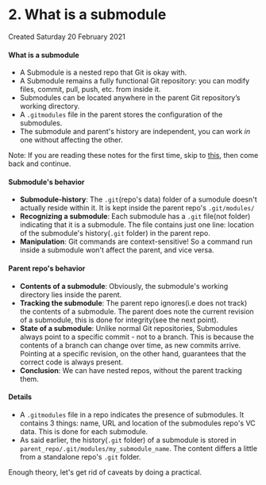 # 2. What is a submodule
Created Saturday 20 February 2021

#### What is a submodule

* A Submodule is a nested repo that Git is okay with.
* A Submodule remains a fully functional Git repository: you can modify files, commit, pull, push, etc. from inside it.
* Submodules can be located anywhere in the parent Git repository’s working directory.
* A ``.gitmodules`` file in the parent stores the configuration of the submodules.
* The submodule and parent's history are independent, you can work *in* one without affecting the other.


Note: If you are reading these notes for the first time, skip to [this](./3._Working_with_submodules.md), then come back and continue.

#### Submodule's behavior

* **Submodule-history**: The ``.git``(repo's data) folder of a sumodule doesn't actually reside within it. It is kept inside the parent repo's ``.git/modules/``
* **Recognizing a submodule**: Each submodule has a ``.git`` file(not folder) indicating that it is a submodule. The file contains just one line: location of the submodule's history(``.git`` folder) in the parent repo.
* **Manipulation**: Git commands are context-sensitive! So a command run inside a submodule won't affect the parent, and vice versa.


#### Parent repo's behavior

* **Contents of a submodule**: Obviously, the submodule's working directory lies inside the parent.
* **Tracking the submodule**: The parent repo ignores(i.e does not track) the contents of a submodule. The parent does note the current revision of a submodule, this is done for integrity(see the next point).
* **State of a submodule**: Unlike normal Git repositories, Submodules always point to a specific commit - not to a branch. This is because the contents of a branch can change over time, as new commits arrive. Pointing at a specific revision, on the other hand, guarantees that the correct code is always present.
* **Conclusion**: We can have nested repos, without the parent tracking them.


#### Details

* A ``.gitmodules`` file in a repo indicates the presence of submodules. It contains 3 things: name, URL and location of the submodules repo's VC data. This is done for each submodule.
* As said earlier, the history(``.git`` folder) of a submodule is stored in ``parent_repo/.git/modules/my_submodule_name``. The content differs a little from a standalone repo's ``.git`` folder.

Enough theory, let's get rid of caveats by doing a practical.

